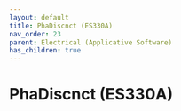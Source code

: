 ```yaml
---
layout: default
title: PhaDiscnct (ES330A)
nav_order: 23
parent: Electrical (Applicative Software)
has_children: true
---
```

# PhaDiscnct (ES330A)

